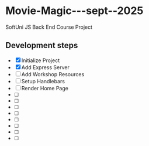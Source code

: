 # Movie-Magic---sept--2025
SoftUni JS Back End Course Project

## Development steps

- [x] Initialize Project
- [x] Add Express Server
- [ ] Add Workshop Resources
- [ ] Setup Handlebars
- [ ] Render Home Page
- [ ] 
- [ ] 
- [ ] 
- [ ] 
- [ ] 
- [ ] 
- [ ] 
- [ ] 